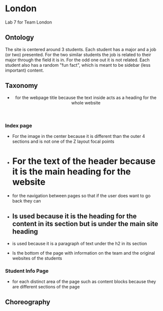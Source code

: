 # London
Lab 7 for Team London

## Ontology

The site is centered around 3 students. Each student has a major and a job (or two) presented.
For the two similar students the job is related to their major through the field it is in. For
the odd one out it is not related. Each student also has a random "fun fact", which is meant to
be sidebar (less important) content.

## Taxonomy

- <header> for the webpage title because the text inside
  acts as a heading for the whole website
### Index page

- <div> For the image in the center because it is different
  than the outer 4 sections and is not one of the Z layout 
  focal points
- <h1> For the text of the header because it is the main
  heading for the website
- <nav> for the navigation between pages so that if the user
  does want to go back they can
- <h2> Is used because it is the heading for the content
  in its section but is under the main site heading
- <p> is used because it is a paragraph of text under
  the h2 in its section
- <footer> Is the bottom of the page with information on
  the team and the original websites of the students
  
### Student Info Page

- <section> for each distinct area of the page such as content 
  blocks because they are different sections of the page
## Choreography
